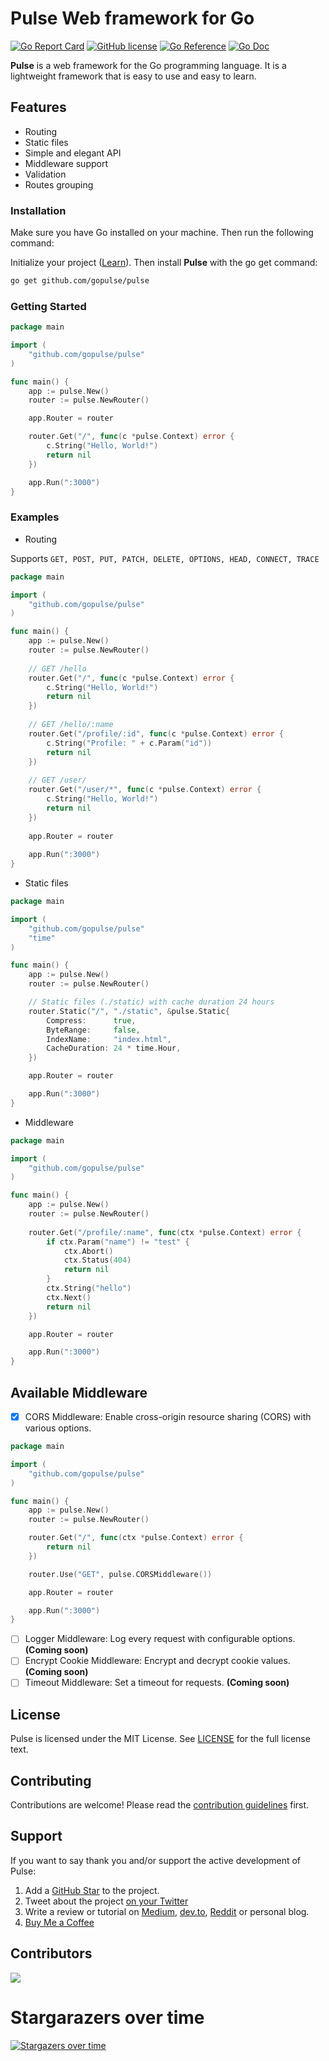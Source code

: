# Pulse Web framework for Go

[![Go Report Card](https://goreportcard.com/badge/github.com/gopulse/pulse)](https://goreportcard.com/report/github.com/gopulse/pulse)
[![GitHub license](https://img.shields.io/github/license/gopulse/pulse)](LICENSE)
[![Go Reference](https://pkg.go.dev/badge/github.com/gopulse/pulse.svg)](https://pkg.go.dev/github.com/gopulse/pulse)
[![Go Doc](https://img.shields.io/badge/%F0%9F%93%9A%20godoc-pkg-00ACD7.svg?color=00ACD7&style=flat-square)](https://pkg.go.dev/github.com/gopulse/pulse#pkg-overview)


**Pulse** is a web framework for the Go programming language. It is a lightweight framework that is easy to use and easy to learn.

## Features

- Routing
- Static files
- Simple and elegant API
- Middleware support
- Validation
- Routes grouping

### Installation

Make sure you have Go installed on your machine. Then run the following command:

Initialize your project ([Learn](https://go.dev/blog/using-go-modules)). Then install **Pulse** with the go get command:

```bash
go get github.com/gopulse/pulse
```

### Getting Started

```go
package main

import (
    "github.com/gopulse/pulse"
)

func main() {
    app := pulse.New()
	router := pulse.NewRouter()

	app.Router = router

	router.Get("/", func(c *pulse.Context) error {
        c.String("Hello, World!")
		return nil
    })

    app.Run(":3000")
}
```

### Examples

- Routing

Supports `GET, POST, PUT, PATCH, DELETE, OPTIONS, HEAD, CONNECT, TRACE`

```go
package main

import (
	"github.com/gopulse/pulse"
)

func main() {
    app := pulse.New()
    router := pulse.NewRouter()
    
    // GET /hello
    router.Get("/", func(c *pulse.Context) error {
        c.String("Hello, World!")
        return nil
    })
    
    // GET /hello/:name
    router.Get("/profile/:id", func(c *pulse.Context) error {
        c.String("Profile: " + c.Param("id"))
        return nil
    })
    
	// GET /user/
    router.Get("/user/*", func(c *pulse.Context) error {
        c.String("Hello, World!")
        return nil
    })
    
    app.Router = router
    
    app.Run(":3000")
}
```

* Static files

```go
package main

import (
	"github.com/gopulse/pulse"
	"time"
)

func main() {
	app := pulse.New()
	router := pulse.NewRouter()

	// Static files (./static) with cache duration 24 hours
	router.Static("/", "./static", &pulse.Static{
		Compress:      true,
		ByteRange:     false,
		IndexName:     "index.html",
		CacheDuration: 24 * time.Hour,
	})

	app.Router = router

	app.Run(":3000")
}
```

* Middleware

```go
package main

import (
	"github.com/gopulse/pulse"
)

func main() {
	app := pulse.New()
	router := pulse.NewRouter()
	
	router.Get("/profile/:name", func(ctx *pulse.Context) error {
		if ctx.Param("name") != "test" {
			ctx.Abort()
			ctx.Status(404)
			return nil
		}
		ctx.String("hello")
		ctx.Next()
		return nil
	})

	app.Router = router

	app.Run(":3000")
}
```

## Available Middleware

- [x] CORS Middleware: Enable cross-origin resource sharing (CORS) with various options.
```go
package main

import (
	"github.com/gopulse/pulse"
)

func main() {
	app := pulse.New()
	router := pulse.NewRouter()

	router.Get("/", func(ctx *pulse.Context) error {
		return nil
	})

	router.Use("GET", pulse.CORSMiddleware())

	app.Router = router

	app.Run(":3000")
}
```

- [ ] Logger Middleware: Log every request with configurable options. **(Coming soon)**
- [ ] Encrypt Cookie Middleware: Encrypt and decrypt cookie values. **(Coming soon)**
- [ ] Timeout Middleware: Set a timeout for requests. **(Coming soon)**

## License

Pulse is licensed under the MIT License. See [LICENSE](LICENSE) for the full license text.

## Contributing

Contributions are welcome! Please read the [contribution guidelines](CONTRIBUTING.md) first.

## Support

If you want to say thank you and/or support the active development of Pulse:
1. Add a [GitHub Star](star) to the project.
2. Tweet about the project [on your Twitter](https://twitter.com/intent/tweet?text=Pulse%20is%20a%20%23web%20%23framework%20for%20the%20%23Go%20programming%20language.%20It%20is%20a%20lightweight%20framework%20that%20is%20%23easy%20to%20use%20and%20easy%20to%20learn.%20It%20is%20designed%20to%20be%20a%20simple%20and%20elegant%20solution%20for%20building%20web%20applications%20and%20%23APIs%20%F0%9F%9A%80%20https%3A%2F%2Fgithub.com%2Fgopulse%2Fpulse)
3. Write a review or tutorial on [Medium](https://medium.com/), [dev.to](https://dev.to/), [Reddit](https://www.reddit.com/) or personal blog.
4. [Buy Me a Coffee](https://www.buymeacoffee.com/gopulse)

## Contributors
<!-- CONTRIBUTORS-START -->
<a href="https://github.com/gopulse/pulse/graphs/contributors">
  <img src="https://contrib.rocks/image?repo=gopulse/pulse&columns=18" />
</a>
<!-- CONTRIBUTORS-END -->

# Stargarazers over time

[![Stargazers over time](https://starchart.cc/gopulse/pulse.svg)](https://starchart.cc/gopulse/pulse)